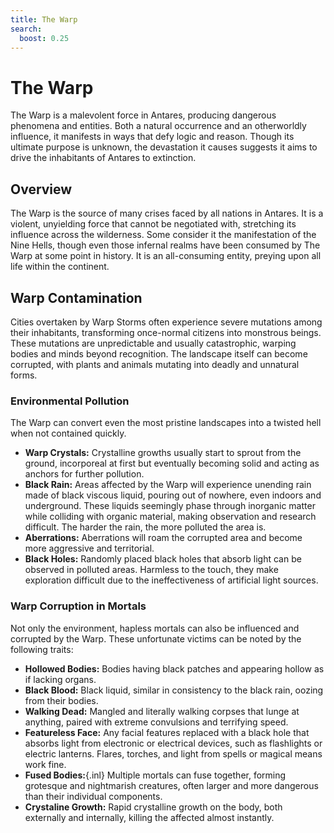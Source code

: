 ```yaml
---
title: The Warp
search:
  boost: 0.25
---
```


# The Warp

The Warp is a malevolent force in Antares, producing dangerous phenomena and entities. Both a natural occurrence and an otherworldly influence, it manifests in ways that defy logic and reason. Though its ultimate purpose is unknown, the devastation it causes suggests it aims to drive the inhabitants of Antares to extinction.

## Overview

The Warp is the source of many crises faced by all nations in Antares. It is a violent, unyielding force that cannot be negotiated with, stretching its influence across the wilderness. Some consider it the manifestation of the Nine Hells, though even those infernal realms have been consumed by The Warp at some point in history. It is an all-consuming entity, preying upon all life within the continent.

## Warp Contamination

Cities overtaken by Warp Storms often experience severe mutations among their inhabitants, transforming once-normal citizens into monstrous beings. These mutations are unpredictable and usually catastrophic, warping bodies and minds beyond recognition. The landscape itself can become corrupted, with plants and animals mutating into deadly and unnatural forms.

### Environmental Pollution

The Warp can convert even the most pristine landscapes into a twisted hell when not contained quickly.

- **Warp Crystals:** Crystalline growths usually start to sprout from the ground, incorporeal at first but eventually becoming solid and acting as anchors for further pollution.
- **Black Rain:** Areas affected by the Warp will experience unending rain made of black viscous liquid, pouring out of nowhere, even indoors and underground. These liquids seemingly phase through inorganic matter while colliding with organic material, making observation and research difficult. The harder the rain, the more polluted the area is.
- **Aberrations:** Aberrations will roam the corrupted area and become more aggressive and territorial.
- **Black Holes:** Randomly placed black holes that absorb light can be observed in polluted areas. Harmless to the touch, they make exploration difficult due to the ineffectiveness of artificial light sources.

### Warp Corruption in Mortals

Not only the environment, hapless mortals can also be influenced and corrupted by the Warp. These unfortunate victims can be noted by the following traits:

- **Hollowed Bodies:** Bodies having black patches and appearing hollow as if lacking organs.
- **Black Blood:** Black liquid, similar in consistency to the black rain, oozing from their bodies.
- **Walking Dead:** Mangled and literally walking corpses that lunge at anything, paired with extreme convulsions and terrifying speed.
- **Featureless Face:** Any facial features replaced with a black hole that absorbs light from electronic or electrical devices, such as flashlights or electric lanterns. Flares, torches, and light from spells or magical means work fine.
- **Fused Bodies:**{.inl} Multiple mortals can fuse together, forming grotesque and nightmarish creatures, often larger and more dangerous than their individual components.
- **Crystaline Growth:** Rapid crystalline growth on the body, both externally and internally, killing the affected almost instantly.
